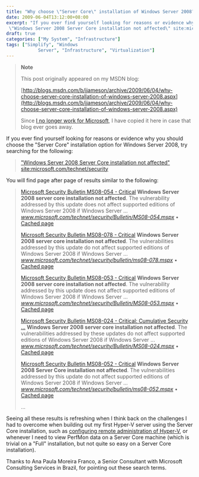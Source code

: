 ```yaml
---
title: "Why choose \"Server Core\" installation of Windows Server 2008?"
date: 2009-06-04T13:12:00+08:00
excerpt: "If you ever find yourself looking for reasons or evidence why you should choose the \"Server Core\" installation option for Windows Server 2008, try searching for the following: 
 \"Windows Server 2008 Server Core installation not affected\" site:microsoft..."
draft: true
categories: ["My System", "Infrastructure"]
tags: ["Simplify", "Windows 
			Server", "Infrastructure", "Virtualization"]
---
```


> **Note**
>
> This post originally appeared on my MSDN blog:
>
> [http://blogs.msdn.com/b/jjameson/archive/2009/06/04/why-choose-server-core-installation-of-windows-server-2008.aspx](http://blogs.msdn.com/b/jjameson/archive/2009/06/04/why-choose-server-core-installation-of-windows-server-2008.aspx)
>
> Since
> [I no longer work for Microsoft](/blog/jjameson/2011/09/02/last-day-with-microsoft), I have copied it here in case that
> blog ever goes away.

If you ever find yourself looking for reasons or evidence why you should
choose the "Server Core" installation option for Windows Server 2008, try searching
for the following:

> ["Windows Server 2008 Server Core installation not affected" site:microsoft.com/technet/security](http://www.bing.com/search?q=%22Windows+Server+2008+Server+Core+installation+not+affected%22+site%3Amicrosoft.com%2Ftechnet%2Fsecurity)

You will find page after page of results similar to the following:

> [Microsoft Security Bulletin MS08-054 - Critical](http://www.microsoft.com/technet/security/Bulletin/MS08-054.mspx)
> **Windows Server 2008 server core installation not affected**.
> The vulnerability addressed by this update does not affect supported editions
> of Windows Server 2008 if Windows Server ...
> <cite>www.microsoft.com/technet/security/Bulletin/MS08-054.mspx</cite> •
> [Cached page](http://cc.bingj.com/cache.aspx?q=%22windows+server+2008+server+core+installation+not+affected%22&d=76133794257994&mkt=en-US&setlang=en-US&w=e671a5b0,e59d79e9)
>
> [Microsoft Security Bulletin MS08-078 - Critical](http://www.microsoft.com/technet/security/bulletin/ms08-078.mspx)
> **Windows Server 2008 server core installation not affected**.
> The vulnerabilities addressed by this update do not affect supported editions
> of Windows Server 2008 if Windows Server ...
> <cite>www.microsoft.com/technet/security/bulletin/ms08-078.mspx</cite> •
> [Cached page](http://cc.bingj.com/cache.aspx?q=%22windows+server+2008+server+core+installation+not+affected%22&d=76162242072335&mkt=en-US&setlang=en-US&w=c3f59bce,63fef00c)
>
> [Microsoft Security Bulletin MS08-053 - Critical](http://www.microsoft.com/technet/security/Bulletin/MS08-053.mspx)
> **Windows Server 2008 server core installation not affected**.
> The vulnerability addressed by this update does not affect supported editions
> of Windows Server 2008 if Windows Server ...
> <cite>www.microsoft.com/technet/security/Bulletin/MS08-053.mspx</cite> •
> [Cached page](http://cc.bingj.com/cache.aspx?q=%22windows+server+2008+server+core+installation+not+affected%22&d=76116313320319&mkt=en-US&setlang=en-US&w=92aafff1,c365475a)
>
> [Microsoft Security Bulletin MS08-024 - Critical: Cumulative Security ...](http://www.microsoft.com/technet/security/Bulletin/MS08-024.mspx)
> **Windows Server 2008 server core installation not affected**.
> The vulnerabilities addressed by these updates do not affect supported editions
> of Windows Server 2008 if Windows Server ...
> <cite>www.microsoft.com/technet/security/Bulletin/MS08-024.mspx</cite> •
> [Cached page](http://cc.bingj.com/cache.aspx?q=%22windows+server+2008+server+core+installation+not+affected%22&d=76113650584856&mkt=en-US&setlang=en-US&w=f7f0adec,d0a922b0)
>
> [Microsoft Security Bulletin MS08-052 - Critical](http://www.microsoft.com/technet/security/bulletin/ms08-052.mspx)
> **Windows Server 2008 Server Core installation not affected**.
> The vulnerabilities addressed by this update do not affect supported editions
> of Windows Server 2008 if Windows Server ...
> <cite>www.microsoft.com/technet/security/bulletin/ms08-052.mspx</cite> •
> [Cached page](http://cc.bingj.com/cache.aspx?q=%22windows+server+2008+server+core+installation+not+affected%22&d=76123006445241&mkt=en-US&setlang=en-US&w=59991b53,79c72b54)
>
> ...

Seeing all these results is refreshing when I think back on the challenges
I had to overcome when building out my first Hyper-V server using the Server
Core installation, such as
[configuring remote administration of Hyper-V](/blog/jjameson/2008/08/28/some-gotchas-with-remote-administration-of-hyper-v), or whenever I need to view
PerfMon data on a Server Core machine (which is trivial on a "Full" installation,
but not quite so easy on a Server Core installation).

Thanks to Ana Paula Moreira Franco, a Senior Consultant with Microsoft Consulting
Services in Brazil, for pointing out these search terms.

